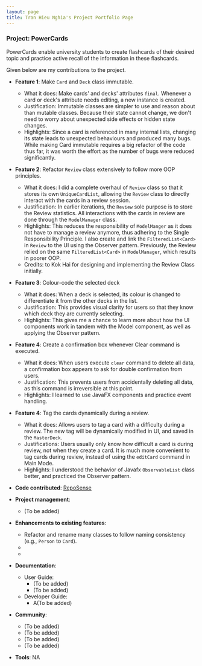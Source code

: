 ```yaml
---
layout: page 
title: Tran Hieu Nghia's Project Portfolio Page
---
```


### Project: PowerCards

PowerCards enable university students to create flashcards of their desired topic and practice active recall of the information in these flashcards.

Given below are my contributions to the project.

* **Feature 1**: Make `Card` and `Deck` class immutable.
    * What it does: Make cards' and decks' attributes `final`. Whenever a card or deck's attribute needs editing, a new instance is created.
    * Justification: Immutable classes are simpler to use and reason about than mutable classes. Because their state cannot change, we don't need to worry about unexpected side effects or hidden state changes.
    * Highlights: Since a card is referenced in many internal lists, changing its state leads to unexpected behaviours and produced many bugs. While making Card immutable requires a big refactor of the code thus far, it was worth the effort as the number of bugs were reduced significantly.   

* **Feature 2**: Refactor `Review` class extensively to follow more OOP principles.
  * What it does: I did a complete overhaul of `Review` class so that it stores its own `UniqueCardList`, allowing the `Review` class to directly interact with the cards in a review session.
  * Justification: In earlier iterations, the `Review` sole purpose is to store the Review statistics. All interactions with the cards in review are done through the `ModelManager` class.
  * Highlights: This reduces the responsibility of `ModelManger` as it does not have to manage a review anymore, thus adhering to the Single Responsibility Principle. I also create and link the `FilteredList<Card>` in `Review` to the UI using the Observer pattern. Previously, the Review relied on the same `FilteredList<Card>` in `ModelManager`, which results in poorer OOP.
  * Credits: to Kok Hai for designing and implementing the Review Class initially. 

* **Feature 3**: Colour-code the selected deck
  * What it does: When a deck is selected, its colour is changed to differentiate it from the other decks in the list.
  * Justification: This provides visual clarity for users so that they know which deck they are currently selecting.
  * Highlights: This gives me a chance to learn more about how the UI components work in tandem with the Model component, as well as applying the Observer pattern.

* **Feature 4**: Create a confirmation box whenever Clear command is executed.
  * What it does: When users execute `clear` command to delete all data, a confirmation box appears to ask for double confirmation from users.
  * Justification: This prevents users from accidentally deleting all data, as this command is irreversible at this point.
  * Highlights: I learned to use JavaFX components and practice event handling.

* **Feature 4**: Tag the cards dynamically during a review.
  * What it does: Allows users to tag a card with a difficulty during a review. The new tag will be dynamically modified in UI, and saved in the `MasterDeck`.
  * Justifications: Users usually only know how difficult a card is during review, not when they create a card. It is much more convenient to tag cards during review, instead of using the `editCard` command in Main Mode.
  * Highlights: I understood the behavior of Javafx `ObservableList` class better, and practiced the Observer pattern.

* **Code contributed**: [RepoSense](https://nus-cs2103-ay2223s2.github.io/tp-dashboard/?search=rockman007372&breakdown=true&sort=groupTitle%20dsc&sortWithin=title&since=2023-02-17&timeframe=commit&mergegroup=&groupSelect=groupByRepos&checkedFileTypes=docs~functional-code~test-code~other)

* **Project management**:
    * (To be added)

* **Enhancements to existing features**:
    * Refactor and rename many classes to follow naming consistency (e.g., `Person` to `Card`).
    * 
    * 

* **Documentation**:
    * User Guide:
        * (To be added)
        * (To be added)
    * Developer Guide:
        * A(To be added)

* **Community**:
    * (To be added)
    * (To be added)
    * (To be added)
    * (To be added)

* **Tools**: NA


